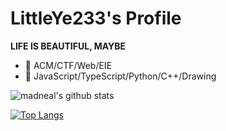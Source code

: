 # LittleYe233's Profile

**LIFE IS BEAUTIFUL, MAYBE**

<!--
### Hi there 👋

**LittleYe233/LittleYe233** is a ✨ _special_ ✨ repository because its `README.md` (this file) appears on your GitHub profile.

Here are some ideas to get you started:

- 🔭 I’m currently working on ...
- 🌱 I’m currently learning ...
- 👯 I’m looking to collaborate on ...
- 🤔 I’m looking for help with ...
- 💬 Ask me about ...
- 📫 How to reach me: ...
- 😄 Pronouns: ...
- ⚡ Fun fact: ...
-->

- 🔭 ACM/CTF/Web/EIE
- 🌱 JavaScript/TypeScript/Python/C++/Drawing

![madneal's github stats](https://github-readme-stats.vercel.app/api?username=LittleYe233&show_icons=true&theme=radical) 

[![Top Langs](https://github-readme-stats.vercel.app/api/top-langs/?username=LittleYe233&layout=compact&theme=dracula)](https://github.com/LittleYe233)
